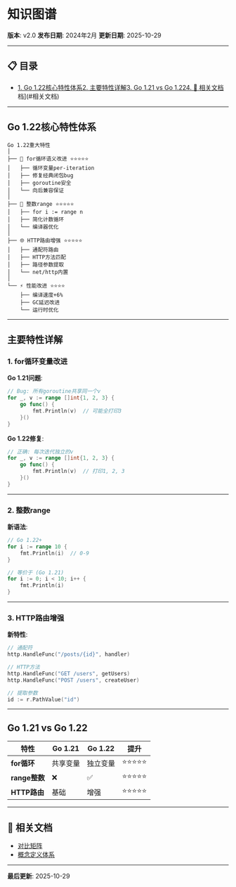 # 知识图谱

**版本**: v2.0
**发布日期**: 2024年2月
**更新日期**: 2025-10-29

---

## 📋 目录

- [1. Go 1.22核心特性体系](#1.-go-1.22核心特性体系)[2. 主要特性详解](#2.-主要特性详解)[3. Go 1.21 vs Go 1.22](#3.-go-1.21-vs-go-1.22)[4. 🔗 相关文档](#4.-相关文档)档](#相关文档)

---

## Go 1.22核心特性体系

```text
Go 1.22重大特性
│
├── 🔄 for循环语义改进 ⭐⭐⭐⭐⭐
│   ├── 循环变量per-iteration
│   ├── 修复经典闭包bug
│   ├── goroutine安全
│   └── 向后兼容保证
│
├── 🔢 整数range ⭐⭐⭐⭐⭐
│   ├── for i := range n
│   ├── 简化计数循环
│   └── 编译器优化
│
├── 🌐 HTTP路由增强 ⭐⭐⭐⭐⭐
│   ├── 通配符路由
│   ├── HTTP方法匹配
│   ├── 路径参数提取
│   └── net/http内置
│
└── ⚡ 性能改进 ⭐⭐⭐⭐
    ├── 编译速度+6%
    ├── GC延迟改进
    └── 运行时优化
```

---

## 主要特性详解

### 1. for循环变量改进

**Go 1.21问题**:

```go
// Bug: 所有goroutine共享同一个v
for _, v := range []int{1, 2, 3} {
    go func() {
        fmt.Println(v)  // 可能全打印3
    }()
}
```

**Go 1.22修复**:

```go
// 正确: 每次迭代独立的v
for _, v := range []int{1, 2, 3} {
    go func() {
        fmt.Println(v)  // 打印1, 2, 3
    }()
}
```

---

### 2. 整数range

**新语法**:

```go
// Go 1.22+
for i := range 10 {
    fmt.Println(i)  // 0-9
}

// 等价于 (Go 1.21)
for i := 0; i < 10; i++ {
    fmt.Println(i)
}
```

---

### 3. HTTP路由增强

**新特性**:

```go
// 通配符
http.HandleFunc("/posts/{id}", handler)

// HTTP方法
http.HandleFunc("GET /users", getUsers)
http.HandleFunc("POST /users", createUser)

// 提取参数
id := r.PathValue("id")
```

---

## Go 1.21 vs Go 1.22

| 特性 | Go 1.21 | Go 1.22 | 提升 |
|------|---------|---------|------|
| **for循环** | 共享变量 | 独立变量 | ⭐⭐⭐⭐⭐ |
| **range整数** | ❌ | ✅ | ⭐⭐⭐⭐⭐ |
| **HTTP路由** | 基础 | 增强 | ⭐⭐⭐⭐⭐ |

---

## 🔗 相关文档

- [对比矩阵](./00-对比矩阵.md)
- [概念定义体系](./00-概念定义体系.md)

---

**最后更新**: 2025-10-29
